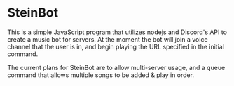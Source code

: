 # SteinBot

This is a simple JavaScript program that utilizes nodejs and Discord's API to create a music bot for servers. At the moment the bot will join a voice channel that the user is in, and begin playing the URL specified in the initial command.

The current plans for SteinBot are to allow multi-server usage, and a queue command that allows multiple songs to be added & play in order. 
